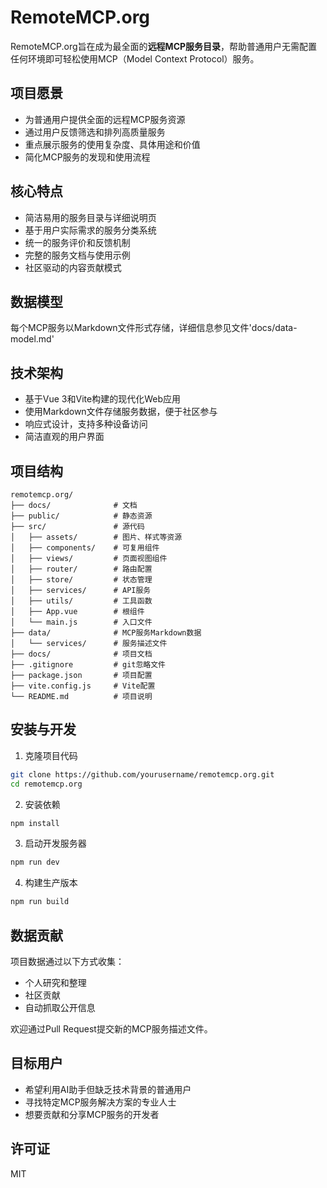 # RemoteMCP.org

RemoteMCP.org旨在成为最全面的**远程MCP服务目录**，帮助普通用户无需配置任何环境即可轻松使用MCP（Model Context Protocol）服务。

## 项目愿景

- 为普通用户提供全面的远程MCP服务资源
- 通过用户反馈筛选和排列高质量服务
- 重点展示服务的使用复杂度、具体用途和价值
- 简化MCP服务的发现和使用流程

## 核心特点

- 简洁易用的服务目录与详细说明页
- 基于用户实际需求的服务分类系统
- 统一的服务评价和反馈机制
- 完整的服务文档与使用示例
- 社区驱动的内容贡献模式

## 数据模型

每个MCP服务以Markdown文件形式存储，详细信息参见文件'docs/data-model.md'

## 技术架构

- 基于Vue 3和Vite构建的现代化Web应用
- 使用Markdown文件存储服务数据，便于社区参与
- 响应式设计，支持多种设备访问
- 简洁直观的用户界面

## 项目结构

```
remotemcp.org/
├── docs/              # 文档
├── public/            # 静态资源
├── src/               # 源代码
│   ├── assets/        # 图片、样式等资源
│   ├── components/    # 可复用组件
│   ├── views/         # 页面视图组件
│   ├── router/        # 路由配置
│   ├── store/         # 状态管理
│   ├── services/      # API服务
│   ├── utils/         # 工具函数
│   ├── App.vue        # 根组件
│   └── main.js        # 入口文件
├── data/              # MCP服务Markdown数据
│   └── services/      # 服务描述文件
├── docs/              # 项目文档
├── .gitignore         # git忽略文件
├── package.json       # 项目配置
├── vite.config.js     # Vite配置
└── README.md          # 项目说明
```

## 安装与开发

1. 克隆项目代码

```bash
git clone https://github.com/yourusername/remotemcp.org.git
cd remotemcp.org
```

2. 安装依赖

```bash
npm install
```

3. 启动开发服务器

```bash
npm run dev
```

4. 构建生产版本

```bash
npm run build
```

## 数据贡献

项目数据通过以下方式收集：

- 个人研究和整理
- 社区贡献
- 自动抓取公开信息

欢迎通过Pull Request提交新的MCP服务描述文件。

## 目标用户

- 希望利用AI助手但缺乏技术背景的普通用户
- 寻找特定MCP服务解决方案的专业人士
- 想要贡献和分享MCP服务的开发者

## 许可证

MIT
